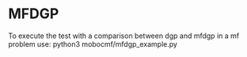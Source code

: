# MFDGP

To execute the test with a comparison between dgp and mfdgp in a mf problem use: 
python3 mobocmf/mfdgp_example.py

